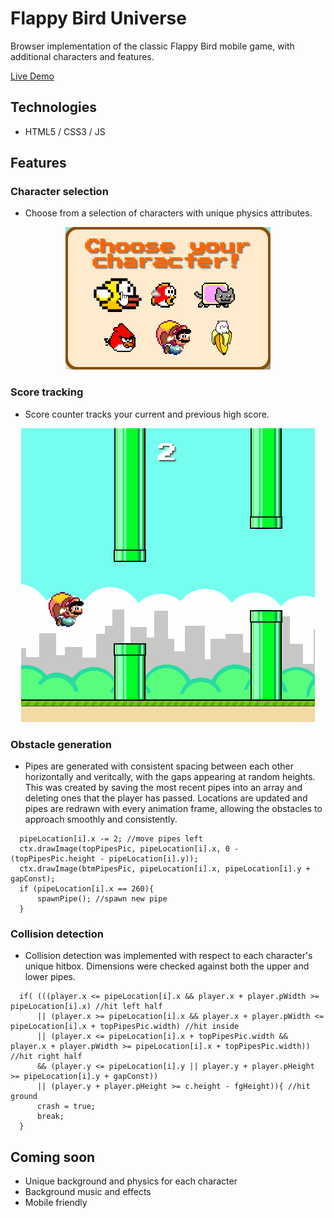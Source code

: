 # Flappy Bird Universe
Browser implementation of the classic Flappy Bird mobile game, with additional characters and features.

<a href="https://esantos2.github.io/Flappy-Bird-Universe/" target="_blank">Live Demo</a>

## Technologies
* HTML5 / CSS3 / JS

## Features

### Character selection
* Choose from a selection of characters with unique physics attributes.
<p align="center">
  <img max-width="600px" height="auto" src="assets\gifs\char_select2.gif">
</p>

### Score tracking
* Score counter tracks your current and previous high score.
<p align="center">
  <img max-width="600px" height="auto" src="assets\gifs\demo_play2.gif">
</p>

### Obstacle generation
* Pipes are generated with consistent spacing between each other horizontally and veritcally, with the gaps appearing at random heights. This was
  created by saving the most recent pipes into an array and deleting ones that the player has passed. Locations are updated and 
  pipes are redrawn with every animation frame, allowing the obstacles to approach smoothly and consistently.

```
  pipeLocation[i].x -= 2; //move pipes left
  ctx.drawImage(topPipesPic, pipeLocation[i].x, 0 - (topPipesPic.height - pipeLocation[i].y));
  ctx.drawImage(btmPipesPic, pipeLocation[i].x, pipeLocation[i].y + gapConst);
  if (pipeLocation[i].x == 260){ 
      spawnPipe(); //spawn new pipe
  }
```

### Collision detection
* Collision detection was implemented with respect to each character's unique hitbox. Dimensions were checked against both the upper and lower pipes.

```
  if( (((player.x <= pipeLocation[i].x && player.x + player.pWidth >= pipeLocation[i].x) //hit left half
      || (player.x >= pipeLocation[i].x && player.x + player.pWidth <= pipeLocation[i].x + topPipesPic.width) //hit inside 
      || (player.x <= pipeLocation[i].x + topPipesPic.width && player.x + player.pWidth >= pipeLocation[i].x + topPipesPic.width)) //hit right half
      && (player.y <= pipeLocation[i].y || player.y + player.pHeight >= pipeLocation[i].y + gapConst))
      || (player.y + player.pHeight >= c.height - fgHeight)){ //hit ground
      crash = true;
      break;
  }
```

## Coming soon

- Unique background and physics for each character
- Background music and effects
- Mobile friendly